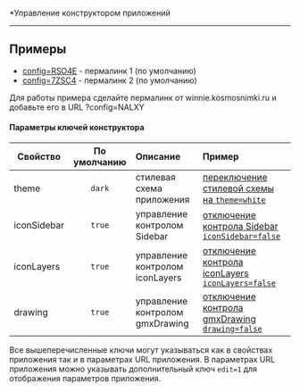 *Управление конструктором приложений

---

Примеры
------
  * [config=RSO4E](https://originalsin.github.io/svelte.geomixer/public/?config=RSO4E) - пермалинк 1 (по умолчанию)
  * [config=7ZSC4](https://originalsin.github.io/svelte.geomixer/public/?config=7ZSC4) - пермалинк 2 (по умолчанию)

  
 Для работы примера сделайте пермалинк от winnie.kosmosnimki.ru и добавьте его в URL ?config=NALXY
 
 #### Параметры ключей конструктора

Свойство|По умолчанию|Описание|Пример
------|:---------:|:-----------|:-----------
theme|`dark`| стилевая схема приложения| [переключение стилевой схемы на `theme=white`](https://originalsin.github.io/svelte.geomixer/public/?config=7ZSC4&theme=white)
iconSidebar|`true`| управление контролом Sidebar| [отключение контрола Sidebar `iconSidebar=false`](https://originalsin.github.io/svelte.geomixer/public/?config=7ZSC4&iconSidebar=false)
iconLayers|`true`| управление контролом iconLayers| [отключение контрола iconLayers `iconLayers=false`](https://originalsin.github.io/svelte.geomixer/public/?config=7ZSC4&iconLayers=false)
drawing|`true`| управление контролом gmxDrawing| [отключение контрола gmxDrawing `drawing=false`](https://originalsin.github.io/svelte.geomixer/public/?config=7ZSC4&drawing=false)

Все вышеперечисленные ключи могут указываться как в свойствах приложения так и в параметрах URL приложения.
В параметрах URL приложения можно указывать дополнительный ключ `edit=1` для отображения параметров приложения.
